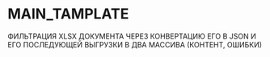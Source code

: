 # MAIN_TAMPLATE
ФИЛЬТРАЦИЯ XLSX ДОКУМЕНТА ЧЕРЕЗ КОНВЕРТАЦИЮ ЕГО В JSON И ЕГО ПОСЛЕДУЮЩЕЙ ВЫГРУЗКИ В ДВА МАССИВА (КОНТЕНТ, ОШИБКИ)
